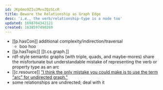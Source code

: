 ```yaml
---
id: JKp6mo9ZIuJMvvZQzSLcR
title: Beware the Relationship as Graph Edge
desc: 'i.e., the verb/relationship-type is a node too'
updated: 1698704342121
created: 1638597490269
---
```




- [[p.hasCon]] additional complexity/indirection/traversal
  - boo hoo
- [[p.hasTopic]] [[t.cs.graph.]]
- rdf-style semantic graphs (with triple, quads, and maybe-mores) share the misfortunate but understandable mistake of representing the verb or property type as an arc
- [[c.resource]] ["I think the only mistake you could make is to use the term "arc" for undirected graph."](https://math.stackexchange.com/q/1441525)
- some relationships are undirected; deal with it
